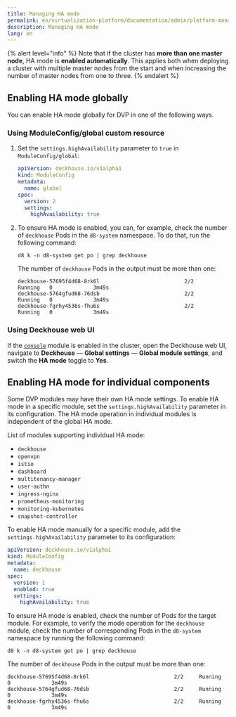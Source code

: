 ```yaml
---
title: Managing HA mode
permalink: en/virtualization-platform/documentation/admin/platform-management/high-reliability-and-availability/enable.html
description: Managing HA mode
lang: en
---
```


{% alert level="info" %}
Note that if the cluster has **more than one master node**, HA mode is **enabled automatically**.
This applies both when deploying a cluster with multiple master nodes from the start
and when increasing the number of master nodes from one to three.
{% endalert %}

## Enabling HA mode globally

You can enable HA mode globally for DVP in one of the following ways.

### Using ModuleConfig/global custom resource

1. Set the `settings.highAvailability` parameter to `true` in `ModuleConfig/global`:

   ```yaml
   apiVersion: deckhouse.io/v1alpha1
   kind: ModuleConfig
   metadata:
     name: global
   spec:
     version: 2
     settings: 
       highAvailability: true
   ```

1. To ensure HA mode is enabled,
   you can, for example, check the number of `deckhouse` Pods in the `d8-system` namespace.
   To do that, run the following command:

   ```shell
   d8 k -n d8-system get po | grep deckhouse
   ```

   The number of `deckhouse` Pods in the output must be more than one:

   ```text
   deckhouse-57695f4d68-8rk6l                           2/2     Running   0             3m49s
   deckhouse-5764gfud68-76dsb                           2/2     Running   0             3m49s
   deckhouse-fgrhy4536s-fhu6s                           2/2     Running   0             3m49s
   ```

### Using Deckhouse web UI

If the [`console`](/modules/console) module is enabled in the cluster,
open the Deckhouse web UI, navigate to **Deckhouse** — **Global settings** — **Global module settings**,
and switch the **HA mode** toggle to **Yes**.

## Enabling HA mode for individual components

Some DVP modules may have their own HA mode settings.
To enable HA mode in a specific module, set the `settings.highAvailability` parameter in its configuration.
The HA mode operation in individual modules is independent of the global HA mode.

List of modules supporting individual HA mode:

- `deckhouse`
- `openvpn`
- `istio`
- `dashboard`
- `multitenancy-manager`
- `user-authn`
- `ingress-nginx`
- `prometheus-monitoring`
- `monitoring-kubernetes`
- `snapshot-controller`

To enable HA mode manually for a specific module,
add the `settings.highAvailability` parameter to its configuration:

```yaml
apiVersion: deckhouse.io/v1alpha1
kind: ModuleConfig
metadata:
  name: deckhouse
spec:
  version: 1
  enabled: true
  settings:
    highAvailability: true
```

To ensure HA mode is enabled, check the number of Pods for the target module.
For example, to verify the mode operation for the `deckhouse` module,
check the number of corresponding Pods in the `d8-system` namespace by running the following command:

```shell
d8 k -n d8-system get po | grep deckhouse
```

The number of `deckhouse` Pods in the output must be more than one:

```text
deckhouse-57695f4d68-8rk6l                           2/2     Running   0             3m49s
deckhouse-5764gfud68-76dsb                           2/2     Running   0             3m49s
deckhouse-fgrhy4536s-fhu6s                           2/2     Running   0             3m49s
```
